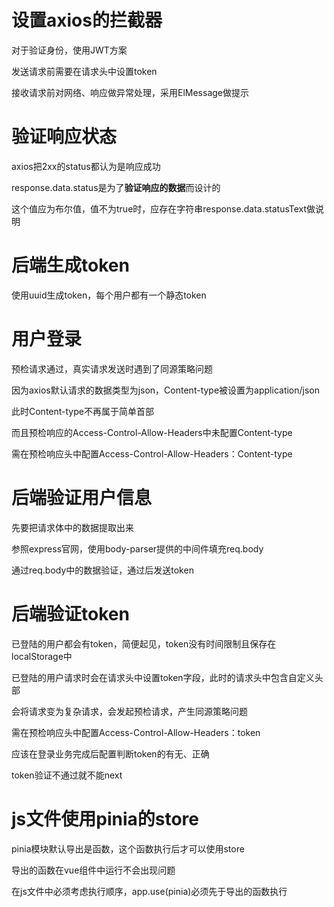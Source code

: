 # 设置axios的拦截器

对于验证身份，使用JWT方案

发送请求前需要在请求头中设置token

接收请求前对网络、响应做异常处理，采用ElMessage做提示



# 验证响应状态

axios把2xx的status都认为是响应成功

response.data.status是为了**验证响应的数据**而设计的

这个值应为布尔值，值不为true时，应存在字符串response.data.statusText做说明



# 后端生成token

使用uuid生成token，每个用户都有一个静态token



# 用户登录

预检请求通过，真实请求发送时遇到了同源策略问题

因为axios默认请求的数据类型为json，Content-type被设置为application/json

此时Content-type不再属于简单首部

而且预检响应的Access-Control-Allow-Headers中未配置Content-type

需在预检响应头中配置Access-Control-Allow-Headers：Content-type



# 后端验证用户信息

先要把请求体中的数据提取出来

参照express官网，使用body-parser提供的中间件填充req.body

通过req.body中的数据验证，通过后发送token



# 后端验证token

已登陆的用户都会有token，简便起见，token没有时间限制且保存在localStorage中

已登陆的用户请求时会在请求头中设置token字段，此时的请求头中包含自定义头部

会将请求变为复杂请求，会发起预检请求，产生同源策略问题

需在预检响应头中配置Access-Control-Allow-Headers：token



应该在登录业务完成后配置判断token的有无、正确

token验证不通过就不能next



# js文件使用pinia的store

pinia模块默认导出是函数，这个函数执行后才可以使用store

导出的函数在vue组件中运行不会出现问题

在js文件中必须考虑执行顺序，app.use(pinia)必须先于导出的函数执行


